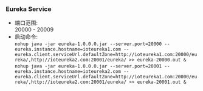 ### Eureka Service

* 端口范围:<br/>
</t>20000 - 20009
* 启动命令:<br/>
</t>`nohup java -jar eureka-1.0.0.0.jar --server.port=20000 --eureka.instance.hostname=ioteureka1.com --eureka.client.serviceUrl.defaultZone=http://ioteureka1.com:20000/eureka/,http://ioteureka2.com:20001/eureka/ >> eureka-20000.out &`<br/>
</t>`nohup java -jar eureka-1.0.0.0.jar --server.port=20001 --eureka.instance.hostname=ioteureka2.com --eureka.client.serviceUrl.defaultZone=http://ioteureka1.com:20000/eureka/,http://ioteureka2.com:20001/eureka/ >> eureka-20001.out &`
